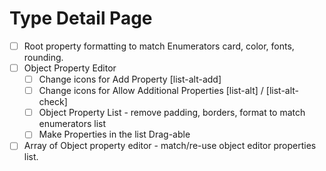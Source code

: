 # Type Detail Page
- [ ] Root property formatting to match Enumerators card, color, fonts, rounding.
- [ ] Object Property Editor 
    - [ ] Change icons for Add Property [list-alt-add]
    - [ ] Change icons for Allow Additional Properties [list-alt] / [list-alt-check]
    - [ ] Object Property List - remove padding, borders, format to match enumerators list
    - [ ] Make Properties in the list Drag-able
- [ ] Array of Object property editor - match/re-use object editor properties list.
